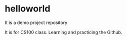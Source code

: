 # helloworld
It is a demo project repository 

It is for CS100 class. Learning and practicing the Github.
